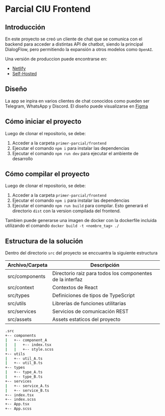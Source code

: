 # Parcial CIU Frontend

## Introducción
En este proyecto se creó un cliente de chat que se comunica con el backend para acceder a distintas API de chatbot, siendo la principal DialogFlow, pero permitiendo la expansión a otros modelos como `OpenAI`.

Una versión de produccion puede encontrarse en:
- [Netlify](https://main--incredible-pegasus-cfa682.netlify.app/)
- [Self-Hosted](https://parcial1-ciu.lglab.com.ar/)

## Diseño
La app se inpira en varios clientes de chat conocidos como pueden ser Telegram, WhatsApp y Discord. El diseño puede visualizarse en [Figma](https://www.figma.com/file/NxIrFh6mAGtPpKSnKGwUFa/Untitled?type=design&node-id=3-43&mode=design&t=7aN5um1BILWuohuy-0)

## Cómo iniciar el proyecto
Luego de clonar el repositorio, se debe: 

1. Acceder a la carpeta `primer-parcial/frontend`
2. Ejecutar el comando `npm i` para instalar las dependencias
3. Ejecutar el comando `npm run dev` para ejecutar el ambiente de desarrollo 

## Cómo compilar el proyecto
Luego de clonar el repositorio, se debe: 

1. Acceder a la carpeta `primer-parcial/frontend`
2. Ejecutar el comando `npm i` para instalar las dependencias
3. Ejecutar el comando `npm run build` para compilar. Esto generará el directorio `dist` con la version compilada del frontend.

Tambien puede generarse una imagen de docker con la dockerfile incluida utilizando el comando `docker build -t <nombre_tag> ./`

## Estructura de la solución
Dentro del directorio `src` del proyecto se enccuantra la siguiente estructura


| Archivo/Carpeta | Descripción |
| --------------- | ----------- |
| src/components  | Directorio raiz para todos los componentes de la interfaz |
| src/context     | Contextos de React |
| src/types       | Definiciones de tipos de TypeScript |
| src/utils       | Librerías de funciones utilitarias |
| src/services    | Servicios de comunicación REST |
| src/assets      | Assets estaticos del proyecto |

```sh
.src
+-- components
|   +-- component_A   
|   |   +-- index.tsx
|   |   +-- style.scss
+-- utils
|   +-- util_A.ts
|   +-- util_B.ts
+-- types     
|   +-- type_A.ts
|   +-- type_B.ts
+-- services     
|   +-- service_A.ts
|   +-- service_B.ts
+-- index.tsx
+-- index.scss
+-- App.tsx
+-- App.scss
```
